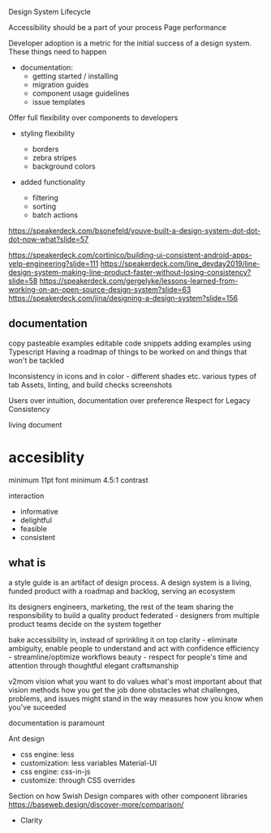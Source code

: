 Design System Lifecycle

Accessibility should be a part of your process
Page performance

Developer adoption is a metric for the initial success of a design system.
These things need to happen

- documentation:
  - getting started / installing
  - migration guides
  - component usage guidelines
  - issue templates

Offer full flexibility over components to developers

- styling flexibility
  - borders
  - zebra stripes
  - background colors
- added functionality

  - filtering
  - sorting
  - batch actions

https://speakerdeck.com/bsonefeld/youve-built-a-design-system-dot-dot-dot-now-what?slide=57

https://speakerdeck.com/cortinico/building-ui-consistent-android-apps-yelp-engineering?slide=111
https://speakerdeck.com/line_devday2019/line-design-system-making-line-product-faster-without-losing-consistency?slide=58
https://speakerdeck.com/gergelyke/lessons-learned-from-working-on-an-open-source-design-system?slide=63
https://speakerdeck.com/jina/designing-a-design-system?slide=156

## documentation

copy pasteable examples
editable code snippets
adding examples using Typescript
Having a roadmap of things to be worked on and things that won't be tackled

Inconsistency in icons and in color - different shades etc.
various types of tab
Assets, linting, and build checks
screenshots

Users over intuition, documentation over preference
Respect for Legacy
Consistency

living document

# accesiblity

minimum 11pt font
minimum 4.5:1 contrast

interaction

- informative
- delightful
- feasible
- consistent

## what is

a style guide is an artifact of design process. A design system is a living, funded product with a roadmap and backlog, serving an ecosystem

its designers engineers, marketing, the rest of the team sharing the responsibility to build a quality product
federated - designers from multiple product teams decide on the system together

bake accessibility in, instead of sprinkling it on top
clarity - eliminate ambiguity, enable people to understand and act with confidence
efficiency - streamline/optimize workflows
beauty - respect for people's time and attention through thoughtful elegant craftsmanship

v2mom
vision what you want to do
values what's most important about that vision
methods how you get the job done
obstacles what challenges, problems, and issues might stand in the way
measures how you know when you've suceeded

documentation is paramount

Ant design

- css engine: less
- customization: less variables
  Material-UI
- css engine: css-in-js
- customize: through CSS overrides

Section on how Swish Design compares with other component libraries
https://baseweb.design/discover-more/comparison/

- Clarity
